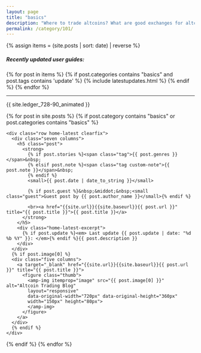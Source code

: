 ```yaml
---
layout: page
title: "basics"
description: "Where to trade altcoins? What are good exchanges for altcoin trading? Who has lowest fees?"
permalink: /category/101/
---
```


{% assign items = (site.posts | sort: date) | reverse %}

<h5><span class="tag">Recently updated user guides:</span></h5>

<section class="row columns twelve">
{% for post in items  %}
 {% if post.categories contains "basics" and post.tags contains 'update' %}
  {% include latestupdates.html %}
 {% endif %}
{% endfor %}
</section>

<section class="clearfix">
<hr>
<p>{{ site.ledger_728-90_animated }}</p>
</section>

{% for post in site.posts %}
  {% if post.category contains "basics" or post.categories contains "basics" %}

    <div class="row home-latest clearfix">
      <div class="seven columns">
        <h5 class="post">
          <strong>
            {% if post.stories %}<span class="tag">{{ post.genres }}</span>&nbsp;
            {% elsif post.note %}<span class="tag custom-note">{{ post.note }}</span>&nbsp;
            {% endif %}
            <small>{{ post.date | date_to_string }}</small>

            {% if post.guest %}&nbsp;&middot;&nbsp;<small class="guest">Guest post by {{ post.author_name }}</small>{% endif %}

            <br><a href="{{site.url}}{{site.baseurl}}{{ post.url }}" title="{{ post.title }}">{{ post.title }}</a>
          </strong>
        </h5>
        <div class="home-latest-excerpt">
          {% if post.update %}<em> Last update {{ post.update | date: "%d %b %Y" }}: </em>{% endif %}{{ post.description }}
        </div>
      </div>
      {% if post.image[0] %}
      <div class="five columns">
        <a target="_blank" href="{{site.url}}{{site.baseurl}}{{ post.url }}" title="{{ post.title }}">
          <figure class="thumb">
            <amp-img itemprop="image" src="{{ post.image[0] }}" alt="Altcoin Trading Blog"
            layout="responsive"
            data-original-width="720px" data-original-height="360px"
            width="150px" height="80px">
            </amp-img>
          </figure>
        </a>
      </div>
      {% endif %}
    </div>

  {% endif %}
{% endfor %}
